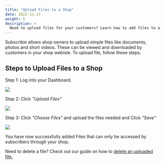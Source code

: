 ```yaml
---
title: "Upload Files to a Shop"
date: 2022-11-17
weight: 5
description: >
  Need to upload files for your customers? Learn how to add files to a shop.
---
```


Subscribie allows shop owners to upload simple files like documents, photos and short videos. These can be viewed and downloaded by customers in your shop webiste. To upload file, follow these steps.

## Steps to Upload Files to a Shop

Step 1: Log into your Dashboard.

![](https://subscribie.co.uk/blog/content/images/size/w1000/2022/11/image-64.png)

Step 2: Click *"Upload Files"*

![](https://subscribie.co.uk/blog/content/images/size/w1000/2022/11/image-99.png)

Step 3: Click *"Choose Files"* and upload the files needed and Click *"Save"*

![](https://subscribie.co.uk/blog/content/images/size/w1000/2022/11/image-100.png)

You have now successfully added Files that can only be accessed by subscribers through your shop.

Need to delete a file? Check out our guide on how to [delete an uploaded file.](https://docs.subscribie.co.uk/docs/tasks/delete-files/)